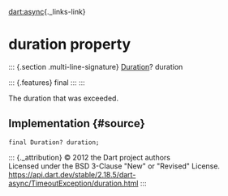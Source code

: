[dart:async](../../dart-async/dart-async-library){._links-link}

duration property
=================

::: {.section .multi-line-signature}
[Duration](../../dart-core/duration-class)? duration

::: {.features}
final
:::
:::

The duration that was exceeded.

Implementation {#source}
--------------

``` {.language-dart data-language="dart"}
final Duration? duration;
```

::: {._attribution}
© 2012 the Dart project authors\
Licensed under the BSD 3-Clause \"New\" or \"Revised\" License.\
<https://api.dart.dev/stable/2.18.5/dart-async/TimeoutException/duration.html>
:::
